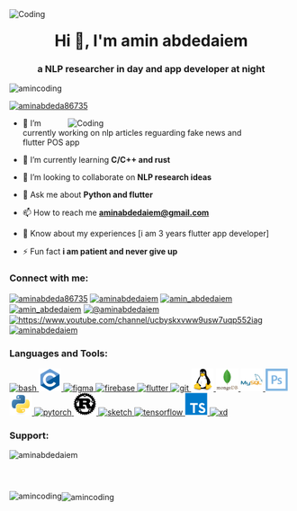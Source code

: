 <img align="right" alt="Coding" width="1000" src="https://1.bp.blogspot.com/-7A4WynwLsMw/XbBpCXG8fHI/AAAAAAAAMt4/uOa1bpLskYgrwGbllhSu2SDj_Mig8SXJQCLcBGAsYHQ/s1600/2000_600px.gif">
<h1> </h1>
<h1> </h1>
<h1 align="center">Hi 👋, I'm amin abdedaiem</h1>
<h3 align="center">a NLP researcher in day and app developer at night</h3>

<p align="left"> <img src="https://komarev.com/ghpvc/?username=amincoding&label=Profile%20views&color=0e75b6&style=flat" alt="amincoding" /> </p>

<p align="left"> <a href="https://twitter.com/aminabdeda86735" target="blank"><img src="https://img.shields.io/twitter/follow/aminabdeda86735?logo=twitter&style=for-the-badge" alt="aminabdeda86735" /></a> </p>
<img align="right" alt="Coding" width="400" src="https://cdn.dribbble.com/users/1162077/screenshots/3848914/programmer.gif">

- 🔭 I’m currently working on nlp articles reguarding fake news and   
    flutter POS app

- 🌱 I’m currently learning **C/C++ and rust**

- 👯 I’m looking to collaborate on **NLP research ideas**

- 💬 Ask me about **Python and flutter**

- 📫 How to reach me **aminabdedaiem@gmail.com**

- 📄 Know about my experiences [i am 3 years flutter app developer]

- ⚡ Fun fact **i am patient and never give up**

<h3 align="left">Connect with me:</h3>
<p align="left">
<a href="https://twitter.com/aminabdeda86735" target="blank"><img align="center" src="https://raw.githubusercontent.com/rahuldkjain/github-profile-readme-generator/master/src/images/icons/Social/twitter.svg" alt="aminabdeda86735" height="30" width="40" /></a>
<a href="https://kaggle.com/aminabdedaiem" target="blank"><img align="center" src="https://raw.githubusercontent.com/rahuldkjain/github-profile-readme-generator/master/src/images/icons/Social/kaggle.svg" alt="aminabdedaiem" height="30" width="40" /></a>
<a href="https://fb.com/amin_abdedaiem" target="blank"><img align="center" src="https://raw.githubusercontent.com/rahuldkjain/github-profile-readme-generator/master/src/images/icons/Social/facebook.svg" alt="amin_abdedaiem" height="30" width="40" /></a>
<a href="https://instagram.com/amin_abdedaiem" target="blank"><img align="center" src="https://raw.githubusercontent.com/rahuldkjain/github-profile-readme-generator/master/src/images/icons/Social/instagram.svg" alt="amin_abdedaiem" height="30" width="40" /></a>
<a href="https://medium.com/@aminabdedaiem" target="blank"><img align="center" src="https://raw.githubusercontent.com/rahuldkjain/github-profile-readme-generator/master/src/images/icons/Social/medium.svg" alt="@aminabdedaiem" height="30" width="40" /></a>
<a href="https://www.youtube.com/c/https://www.youtube.com/channel/ucbyskxvww9usw7uqp552iag" target="blank"><img align="center" src="https://raw.githubusercontent.com/rahuldkjain/github-profile-readme-generator/master/src/images/icons/Social/youtube.svg" alt="https://www.youtube.com/channel/ucbyskxvww9usw7uqp552iag" height="30" width="40" /></a>
<a href="https://codeforces.com/profile/aminabdedaiem" target="blank"><img align="center" src="https://raw.githubusercontent.com/rahuldkjain/github-profile-readme-generator/master/src/images/icons/Social/codeforces.svg" alt="aminabdedaiem" height="30" width="40" /></a>
</p>

<h3 align="left">Languages and Tools:</h3>
<p align="left"> <a href="https://www.gnu.org/software/bash/" target="_blank" rel="noreferrer"> <img src="https://www.vectorlogo.zone/logos/gnu_bash/gnu_bash-icon.svg" alt="bash" width="40" height="40"/> </a> <a href="https://www.cprogramming.com/" target="_blank" rel="noreferrer"> <img src="https://raw.githubusercontent.com/devicons/devicon/master/icons/c/c-original.svg" alt="c" width="40" height="40"/> </a> <a href="https://www.figma.com/" target="_blank" rel="noreferrer"> <img src="https://www.vectorlogo.zone/logos/figma/figma-icon.svg" alt="figma" width="40" height="40"/> </a> <a href="https://firebase.google.com/" target="_blank" rel="noreferrer"> <img src="https://www.vectorlogo.zone/logos/firebase/firebase-icon.svg" alt="firebase" width="40" height="40"/> </a> <a href="https://flutter.dev" target="_blank" rel="noreferrer"> <img src="https://www.vectorlogo.zone/logos/flutterio/flutterio-icon.svg" alt="flutter" width="40" height="40"/> </a> <a href="https://git-scm.com/" target="_blank" rel="noreferrer"> <img src="https://www.vectorlogo.zone/logos/git-scm/git-scm-icon.svg" alt="git" width="40" height="40"/> </a> <a href="https://www.linux.org/" target="_blank" rel="noreferrer"> <img src="https://raw.githubusercontent.com/devicons/devicon/master/icons/linux/linux-original.svg" alt="linux" width="40" height="40"/> </a> <a href="https://www.mongodb.com/" target="_blank" rel="noreferrer"> <img src="https://raw.githubusercontent.com/devicons/devicon/master/icons/mongodb/mongodb-original-wordmark.svg" alt="mongodb" width="40" height="40"/> </a> <a href="https://www.mysql.com/" target="_blank" rel="noreferrer"> <img src="https://raw.githubusercontent.com/devicons/devicon/master/icons/mysql/mysql-original-wordmark.svg" alt="mysql" width="40" height="40"/> </a> <a href="https://www.photoshop.com/en" target="_blank" rel="noreferrer"> <img src="https://raw.githubusercontent.com/devicons/devicon/master/icons/photoshop/photoshop-line.svg" alt="photoshop" width="40" height="40"/> </a> <a href="https://www.python.org" target="_blank" rel="noreferrer"> <img src="https://raw.githubusercontent.com/devicons/devicon/master/icons/python/python-original.svg" alt="python" width="40" height="40"/> </a> <a href="https://pytorch.org/" target="_blank" rel="noreferrer"> <img src="https://www.vectorlogo.zone/logos/pytorch/pytorch-icon.svg" alt="pytorch" width="40" height="40"/> </a> <a href="https://www.rust-lang.org" target="_blank" rel="noreferrer"> <img src="https://raw.githubusercontent.com/devicons/devicon/master/icons/rust/rust-plain.svg" alt="rust" width="40" height="40"/> </a> <a href="https://www.sketch.com/" target="_blank" rel="noreferrer"> <img src="https://www.vectorlogo.zone/logos/sketchapp/sketchapp-icon.svg" alt="sketch" width="40" height="40"/> </a> <a href="https://www.tensorflow.org" target="_blank" rel="noreferrer"> <img src="https://www.vectorlogo.zone/logos/tensorflow/tensorflow-icon.svg" alt="tensorflow" width="40" height="40"/> </a> <a href="https://www.typescriptlang.org/" target="_blank" rel="noreferrer"> <img src="https://raw.githubusercontent.com/devicons/devicon/master/icons/typescript/typescript-original.svg" alt="typescript" width="40" height="40"/> </a> <a href="https://www.adobe.com/products/xd.html" target="_blank" rel="noreferrer"> <img src="https://cdn.worldvectorlogo.com/logos/adobe-xd.svg" alt="xd" width="40" height="40"/> </a> </p>

<h3 align="left">Support:</h3>
<p><a href="https://www.buymeacoffee.com/aminabdedaiem"> <img align="left" src="https://cdn.buymeacoffee.com/buttons/v2/default-yellow.png" height="50" width="210" alt="aminabdedaiem" /></a></p><br><br>
<h1> </h1>
<p><img align="left" src="https://github-readme-stats.vercel.app/api/top-langs?username=amincoding&show_icons=true&locale=en&layout=compact" alt="amincoding" /></p>

<p><img align="center" src="https://github-readme-streak-stats.herokuapp.com/?user=amincoding&" alt="amincoding" /></p>
